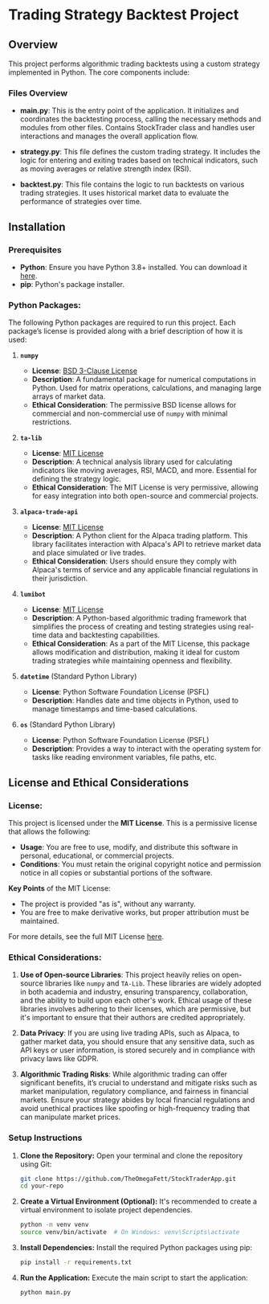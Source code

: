 # Trading Strategy Backtest Project

## Overview

This project performs algorithmic trading backtests using a custom strategy implemented in Python. The core components include:

### Files Overview

- **main.py**: This is the entry point of the application. It initializes and coordinates the backtesting process, calling the necessary methods and modules from other files. Contains StockTrader class and handles user interactions and manages the overall application flow.

- **strategy.py**: This file defines the custom trading strategy. It includes the logic for entering and exiting trades based on technical indicators, such as moving averages or relative strength index (RSI).

- **backtest.py**: This file contains the logic to run backtests on various trading strategies. It uses historical market data to evaluate the performance of strategies over time.

## Installation

### Prerequisites

- **Python**: Ensure you have Python 3.8+ installed. You can download it [here](https://www.python.org/downloads/).
- **pip**: Python's package installer.

### Python Packages:

The following Python packages are required to run this project. Each package’s license is provided along with a brief description of how it is used:

1. **`numpy`**

   - **License**: [BSD 3-Clause License](https://opensource.org/licenses/BSD-3-Clause)
   - **Description**: A fundamental package for numerical computations in Python. Used for matrix operations, calculations, and managing large arrays of market data.
   - **Ethical Consideration**: The permissive BSD license allows for commercial and non-commercial use of `numpy` with minimal restrictions.

2. **`ta-lib`**

   - **License**: [MIT License](https://opensource.org/licenses/MIT)
   - **Description**: A technical analysis library used for calculating indicators like moving averages, RSI, MACD, and more. Essential for defining the strategy logic.
   - **Ethical Consideration**: The MIT License is very permissive, allowing for easy integration into both open-source and commercial projects.

3. **`alpaca-trade-api`**

   - **License**: [MIT License](https://opensource.org/licenses/MIT)
   - **Description**: A Python client for the Alpaca trading platform. This library facilitates interaction with Alpaca's API to retrieve market data and place simulated or live trades.
   - **Ethical Consideration**: Users should ensure they comply with Alpaca's terms of service and any applicable financial regulations in their jurisdiction.

4. **`lumibot`**

   - **License**: [MIT License](https://opensource.org/licenses/MIT)
   - **Description**: A Python-based algorithmic trading framework that simplifies the process of creating and testing strategies using real-time data and backtesting capabilities.
   - **Ethical Consideration**: As a part of the MIT License, this package allows modification and distribution, making it ideal for custom trading strategies while maintaining openness and flexibility.

5. **`datetime`** (Standard Python Library)

   - **License**: Python Software Foundation License (PSFL)
   - **Description**: Handles date and time objects in Python, used to manage timestamps and time-based calculations.

6. **`os`** (Standard Python Library)
   - **License**: Python Software Foundation License (PSFL)
   - **Description**: Provides a way to interact with the operating system for tasks like reading environment variables, file paths, etc.

## License and Ethical Considerations

### License:

This project is licensed under the **MIT License**. This is a permissive license that allows the following:

- **Usage**: You are free to use, modify, and distribute this software in personal, educational, or commercial projects.
- **Conditions**: You must retain the original copyright notice and permission notice in all copies or substantial portions of the software.

**Key Points** of the MIT License:

- The project is provided "as is", without any warranty.
- You are free to make derivative works, but proper attribution must be maintained.

For more details, see the full MIT License [here](https://opensource.org/licenses/MIT).

### Ethical Considerations:

1. **Use of Open-source Libraries**: This project heavily relies on open-source libraries like `numpy` and `TA-Lib`. These libraries are widely adopted in both academia and industry, ensuring transparency, collaboration, and the ability to build upon each other's work. Ethical usage of these libraries involves adhering to their licenses, which are permissive, but it's important to ensure that their authors are credited appropriately.

2. **Data Privacy**: If you are using live trading APIs, such as Alpaca, to gather market data, you should ensure that any sensitive data, such as API keys or user information, is stored securely and in compliance with privacy laws like GDPR.

3. **Algorithmic Trading Risks**: While algorithmic trading can offer significant benefits, it’s crucial to understand and mitigate risks such as market manipulation, regulatory compliance, and fairness in financial markets. Ensure your strategy abides by local financial regulations and avoid unethical practices like spoofing or high-frequency trading that can manipulate market prices.

### Setup Instructions

1. **Clone the Repository:**
   Open your terminal and clone the repository using Git:

   ```bash
   git clone https://github.com/TheOmegaFett/StockTraderApp.git
   cd your-repo
   ```

2. **Create a Virtual Environment (Optional):**
   It's recommended to create a virtual environment to isolate project dependencies.

   ```bash
   python -m venv venv
   source venv/bin/activate  # On Windows: venv\Scripts\activate
   ```

3. **Install Dependencies:**
   Install the required Python packages using pip:

   ```bash
   pip install -r requirements.txt
   ```

4. **Run the Application:**
   Execute the main script to start the application:
   ```bash
   python main.py
   ```
